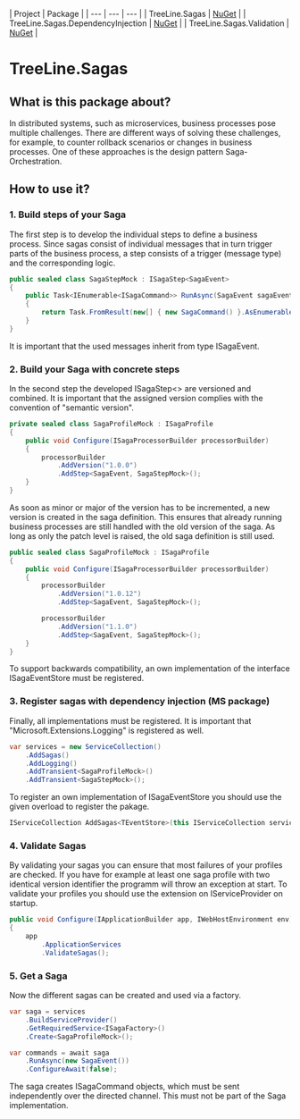 

| Project | Package |
| --- | --- | --- |
| TreeLine.Sagas | [NuGet](https://www.nuget.org/packages/TreeLine.Sagas/) | 
| TreeLine.Sagas.DependencyInjection | [NuGet](https://www.nuget.org/packages/TreeLine.Sagas.DependencyInjection/) | 
| TreeLine.Sagas.Validation | [NuGet](https://www.nuget.org/packages/TreeLine.Sagas.Validation/) | 

# TreeLine.Sagas
## What is this package about?
In distributed systems, such as microservices, business processes pose multiple challenges. There are different ways of solving these challenges, for example, to counter rollback scenarios or changes in business processes.
One of these approaches is the design pattern Saga-Orchestration.

## How to use it?
### 1. Build steps of your Saga
The first step is to develop the individual steps to define a business process. Since sagas consist of individual messages that in turn trigger parts of the business process, a step consists of a trigger (message type) and the corresponding logic.
```csharp
public sealed class SagaStepMock : ISagaStep<SagaEvent>
{
    public Task<IEnumerable<ISagaCommand>> RunAsync(SagaEvent sagaEvent)
    {
        return Task.FromResult(new[] { new SagaCommand() }.AsEnumerable<ISagaCommand>());
    }
}
```
It is important that the used messages inherit from type ISagaEvent.

### 2. Build your Saga with concrete steps
In the second step the developed ISagaStep<> are versioned and combined. It is important that the assigned version complies with the convention of "semantic version".
```csharp
private sealed class SagaProfileMock : ISagaProfile
{
    public void Configure(ISagaProcessorBuilder processorBuilder)
    {
        processorBuilder
            .AddVersion("1.0.0")
            .AddStep<SagaEvent, SagaStepMock>();
    }
}
```
As soon as minor or major of the version has to be incremented, a new version is created in the saga definition. This ensures that already running business processes are still handled with the old version of the saga.
As long as only the patch level is raised, the old saga definition is still used.
```csharp
public sealed class SagaProfileMock : ISagaProfile
{
    public void Configure(ISagaProcessorBuilder processorBuilder)
    {
        processorBuilder
            .AddVersion("1.0.12")
            .AddStep<SagaEvent, SagaStepMock>();

        processorBuilder
            .AddVersion("1.1.0")
            .AddStep<SagaEvent, SagaStepMock>();
    }
}
```
To support backwards compatibility, an own implementation of the interface ISagaEventStore must be registered.
### 3. Register sagas with dependency injection (MS package)
Finally, all implementations must be registered. It is important that "Microsoft.Extensions.Logging" is registered as well.
```csharp
var services = new ServiceCollection()
    .AddSagas()
    .AddLogging()
    .AddTransient<SagaProfileMock>()
    .AddTransient<SagaStepMock>();
```
To register an own implementation of ISagaEventStore you should use the given overload to register the pakage.
```csharp
IServiceCollection AddSagas<TEventStore>(this IServiceCollection services) where TEventStore : class, ISagaEventStore
```
### 4. Validate Sagas
By validating your sagas you can ensure that most failures of your profiles are checked. If you have for example at least one saga profile with two identical version identifier the programm will throw an exception at start. To validate your profiles you should use the extension on IServiceProvider on startup.
```csharp
public void Configure(IApplicationBuilder app, IWebHostEnvironment env)
{
    app
        .ApplicationServices
        .ValidateSagas();
```
### 5. Get a Saga
Now the different sagas can be created and used via a factory.
```csharp
var saga = services
    .BuildServiceProvider()
    .GetRequiredService<ISagaFactory>()
    .Create<SagaProfileMock>();

var commands = await saga
    .RunAsync(new SagaEvent())
    .ConfigureAwait(false);
```
The saga creates ISagaCommand objects, which must be sent independently over the directed channel. This must not be part of the Saga implementation.
